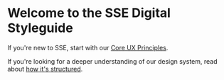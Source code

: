 # Welcome to the SSE Digital Styleguide

If you're new to SSE, start with our [Core UX Principles](our-core-ux-principles.md).

If you're looking for a deeper understanding of our design system, read about [how it's structured](how-this-styleguide-is-structured.md).

